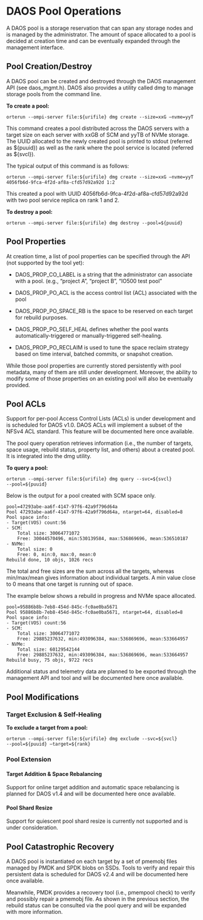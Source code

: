 # DAOS Pool Operations

A DAOS pool is a storage reservation that can span any storage nodes and
is managed by the administrator. The amount of space allocated to a pool
is decided at creation time and can be eventually expanded through the
management interface.

## Pool Creation/Destroy

A DAOS pool can be created and destroyed through the DAOS management API
(see daos_mgmt.h). DAOS also provides a utility called dmg to manage
storage pools from the command line.

**To create a pool:**

    orterun --ompi-server file:${urifile} dmg create --size=xxG –nvme=yyT

This command creates a pool distributed across the DAOS servers with a
target size on each server with xxGB of SCM and yyTB of NVMe storage.
The UUID allocated to the newly created pool is printed to stdout
(referred as ${puuid}) as well as the rank where the pool service is
located (referred as ${svcl}).

The typical output of this command is as follows:

    orterun --ompi-server file:${urifile} dmg create --size=xxG –nvme=yyT
    4056fb6d-9fca-4f2d-af8a-cfd57d92a92d 1:2

This created a pool with UUID 4056fb6d-9fca-4f2d-af8a-cfd57d92a92d with
two pool service replica on rank 1 and 2.

**To destroy a pool:**

    orterun --ompi-server file:${urifile} dmg destroy --pool=${puuid}

## Pool Properties

At creation time, a list of pool properties can be specified through the
API (not supported by the tool yet):

-   DAOS_PROP_CO_LABEL is a string that the administrator can
    associate with a pool. (e.g., “project A”, “project B”, “IO500 test
    pool”

-   DAOS_PROP_PO_ACL is the access control list (ACL) associated with
    the pool

-   DAOS_PROP_PO_SPACE_RB is the space to be reserved on each target
    for rebuild purposes.

-   DAOS_PROP_PO_SELF_HEAL defines whether the pool wants
    automatically-triggered or manually-triggered self-healing.

-   DAOS_PROP_PO_RECLAIM is used to tune the space reclaim strategy
    based on time interval, batched commits, or snapshot creation.

While those pool properties are currently stored persistently with pool
metadata, many of them are still under development. Moreover, the
ability to modify some of those properties on an existing pool will also
be eventually provided.

## Pool ACLs

Support for per-pool Access Control Lists (ACLs) is under development
and is scheduled for DAOS v1.0. DAOS ACLs will implement a subset of the
NFSv4 ACL standard. This feature will be documented here once available.

The pool query operation retrieves information (i.e., the number of targets,
space usage, rebuild status, property list, and others) about a created pool. It
is integrated into the dmg utility.

**To query a pool:**

    orterun --ompi-server file:${urifile} dmg query --svc=${svcl}
    --pool=${puuid}

Below is the output for a pool created with SCM space only.

    pool=47293abe-aa6f-4147-97f6-42a9f796d64a
    Pool 47293abe-aa6f-4147-97f6-42a9f796d64a, ntarget=64, disabled=8
    Pool space info:
    - Target(VOS) count:56
    - SCM:
        Total size: 30064771072
        Free: 30044570496, min:530139584, max:536869696, mean:536510187
    - NVMe:
        Total size: 0
        Free: 0, min:0, max:0, mean:0
    Rebuild done, 10 objs, 1026 recs

The total and free sizes are the sum across all the targets, whereas
min/max/mean gives information about individual targets. A min value
close to 0 means that one target is running out of space.

The example below shows a rebuild in progress and NVMe space allocated.

    pool=95886b8b-7eb8-454d-845c-fc0ae0ba5671
    Pool 95886b8b-7eb8-454d-845c-fc0ae0ba5671, ntarget=64, disabled=8
    Pool space info:
    - Target(VOS) count:56
    - SCM:
        Total size: 30064771072
        Free: 29885237632, min:493096384, max:536869696, mean:533664957
    - NVMe:
        Total size: 60129542144
        Free: 29885237632, min:493096384, max:536869696, mean:533664957
    Rebuild busy, 75 objs, 9722 recs

Additional status and telemetry data are planned to be exported through
the management API and tool and will be documented here once available.

## Pool Modifications

### Target Exclusion & Self-Healing

**To exclude a target from a pool:**

    orterun --ompi-server file:${urifile} dmg exclude --svc=${svcl}
    --pool=${puuid} –target=${rank}

### Pool Extension

#### Target Addition & Space Rebalancing

Support for online target addition and automatic space rebalancing is
planned for DAOS v1.4 and will be documented here once available.

#### Pool Shard Resize

Support for quiescent pool shard resize is currently not supported and
is under consideration.

## Pool Catastrophic Recovery

A DAOS pool is instantiated on each target by a set of pmemobj files
managed by PMDK and SPDK blobs on SSDs. Tools to verify and repair this
persistent data is scheduled for DAOS v2.4 and will be documented here
once available.

Meanwhile, PMDK provides a recovery tool (i.e., pmempool check) to verify
and possibly repair a pmemobj file. As shown in the previous section, the
rebuild status can be consulted via the pool query and will be expanded
with more information.

